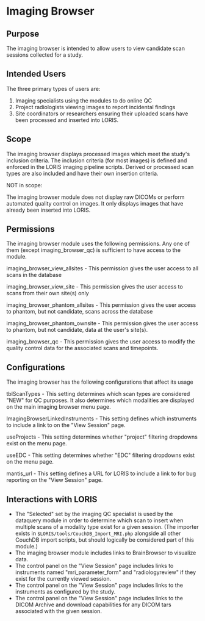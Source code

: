 # Imaging Browser

## Purpose

The imaging browser is intended to allow users to view candidate
scan sessions collected for a study.

## Intended Users

The three primary types of users are:
1. Imaging specialists using the modules to do online QC
2. Project radiologists viewing images to report incidental findings
3. Site coordinators or researchers ensuring their uploaded scans have
   been processed and inserted into LORIS.

## Scope

The imaging browser displays processed images which meet the study's
inclusion criteria. The inclusion criteria (for most images) is defined
and enforced in the LORIS imaging pipeline scripts.  Derived or
processed scan types are also included and have their own insertion
criteria.

NOT in scope:

The imaging browser module does not display raw DICOMs or perform automated
quality control on images. It only displays images that have already been
inserted into LORIS.

## <a name="imaging_browser_perm_link"></a> Permissions

The imaging browser module uses the following permissions. Any one of them
(except imaging_browser_qc) is sufficient to have access to the module.

imaging_browser_view_allsites
    - This permission gives the user access to all scans in the database

imaging_browser_view_site
    - This permission gives the user access to scans from their own site(s) only

imaging_browser_phantom_allsites
    - This permission gives the user access to phantom, but not candidate, scans
      across the database

imaging_browser_phantom_ownsite
    - This permission gives the user access to phantom, but not candidate, data
      at the user's site(s).

imaging_browser_qc
    - This permission gives the user access to modify the quality control data
      for the associated scans and timepoints.

## Configurations

The imaging browser has the following configurations that affect its usage

tblScanTypes - This setting determines which scan types are considered "NEW" for
        QC purposes. It also determines which modalities are displayed on the
        main imaging browser menu page.

ImagingBrowserLinkedInstruments - This setting defines which instruments to 
        include a link to on the "View Session" page.

useProjects - This setting determines whether "project" filtering dropdowns exist
        on the menu page.

useEDC - This setting determines whether "EDC" filtering dropdowns exist
        on the menu page.

mantis_url - This setting defines a URL for LORIS to include a link to for bug reporting
        on the "View Session" page.

## Interactions with LORIS

- The "Selected" set by the imaging QC specialist is used by the dataquery
  module in order to determine which scan to insert when multiple scans of
  a modality type exist for a given session. (The importer exists in
  `$LORIS/tools/CouchDB_Import_MRI.php` alongside all other CouchDB
  import scripts, but should logically be considered part of this module.)
- The imaging browser module includes links to BrainBrowser to visualize data.
- The control panel on the "View Session" page includes links to instruments
  named "mri_parameter_form" and "radiologyreview" if they exist for the
  currently viewed session.
- The control panel on the "View Session" page includes links to the instruments
  as configured by the study.
- The control panel on the "View Session" page includes links to the DICOM Archive 
  and download capabilities for any DICOM tars associated with the given session.
